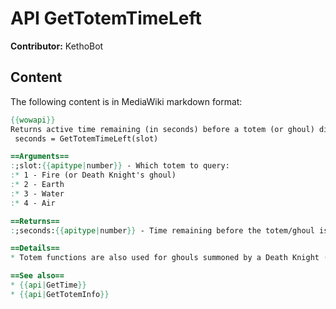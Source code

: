 # API GetTotemTimeLeft

**Contributor:** KethoBot

## Content

The following content is in MediaWiki markdown format:

```mediawiki
{{wowapi}}
Returns active time remaining (in seconds) before a totem (or ghoul) disappears.
 seconds = GetTotemTimeLeft(slot)

==Arguments==
:;slot:{{apitype|number}} - Which totem to query:
:* 1 - Fire (or Death Knight's ghoul)
:* 2 - Earth
:* 3 - Water
:* 4 - Air

==Returns==
:;seconds:{{apitype|number}} - Time remaining before the totem/ghoul is automatically destroyed

==Details==
* Totem functions are also used for ghouls summoned by a Death Knight (if the ghoul is not made a controllable pet by [[Raise_Dead_(death_knight_ability)|Raise Dead]] rank 2). 

==See also==
* {{api|GetTime}}
* {{api|GetTotemInfo}}
```